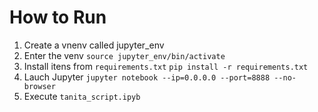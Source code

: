 # How to Run
1. Create a vnenv called jupyter_env
2. Enter the venv
    `source jupyter_env/bin/activate`
3. Install itens from `requirements.txt`
    `pip install -r requirements.txt`
4. Lauch Jupyter
    `jupyter notebook --ip=0.0.0.0 --port=8888 --no-browser`
5. Execute `tanita_script.ipyb`